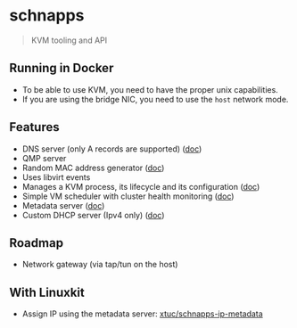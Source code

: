 # schnapps

> KVM tooling and API

## Running in Docker

- To be able to use KVM, you need to have the proper unix capabilities.
- If you are using the bridge NIC, you need to use the `host` network mode.

## Features

- DNS server (only A records are supported) ([doc](/docs/dns.md))
- QMP server
- Random MAC address generator ([doc](/docs/id.md))
- Uses libvirt events
- Manages a KVM process, its lifecycle and its configuration ([doc](/docs/vm.md))
- Simple VM scheduler with cluster health monitoring ([doc](/docs/scheduler.md))
- Metadata server ([doc](/docs/metadata.md))
- Custom DHCP server (Ipv4 only) ([doc](/docs/dhcp.md))

## Roadmap

- Network gateway (via tap/tun on the host)

## With Linuxkit

- Assign IP using the metadata server: [xtuc/schnapps-ip-metadata](https://github.com/xtuc/Dockerfiles/tree/master/schnapps-ip-metadata)
